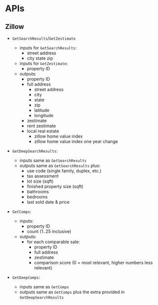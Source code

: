 # APIs

## Zillow

- `GetSearchResults`/`GetZestimate`
  - inputs for `GetSearchResults`:
    - street address
    - city state zip
  - inputs for `GetZestimate`:
    - property ID
  - outputs:
    - property ID
    - full address
      - street address
      - city
      - state
      - zip
      - latitude
      - longitude
    - zestimate
    - rent zestimate
    - local real estate
      - zillow home value index
      - zillow home value index one year change

- `GetDeepSearchResults`:
  - inputs same as `GetSearchResults`
  - outputs same as `GetSearchResults` plus:
    - use code (single family, duplex, etc.)
    - tax assessment
    - lot size (sqft)
    - finished property size (sqft)
    - bathrooms
    - bedrooms
    - last sold date & price

- `GetComps`:
  - inputs:
    - property ID
    - count (1..25 inclusive)
  - outputs:
    - for each comparable sale:
      - property ID
      - full address
      - zestimate
      - comparison score (0 = most relevant, higher numbers less relevant)

- `GetDeepComps`:
  - inputs same as `GetComps`
  - outputs same as `GetComps` plus the extra provided in `GetDeepSearchResults`
